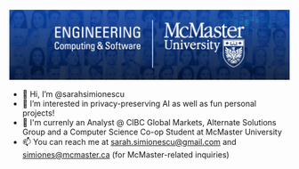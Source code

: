 ![](https://github.com/sarahsimionescu/sarahsimionescu/blob/main/Banner.png)
- 👋 Hi, I’m @sarahsimionescu
- 👀 I’m interested in privacy-preserving AI as well as fun personal projects!
- 🌱 I'm currenly an Analyst @ CIBC Global Markets, Alternate Solutions Group and a Computer Science Co-op Student at McMaster University
- 📫 You can reach me at sarah.simionescu@gmail.com and simiones@mcmaster.ca (for McMaster-related inquiries)

<!---
sarahsimionescu/sarahsimionescu is a ✨ special ✨ repository because its `README.md` (this file) appears on your GitHub profile.
You can click the Preview link to take a look at your changes.
--->
